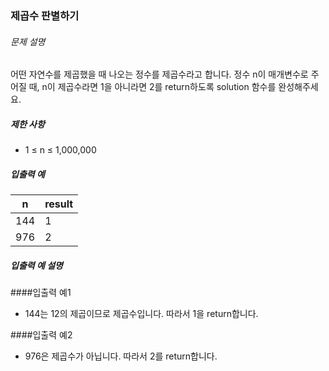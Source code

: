 ### 제곱수 판별하기

###### 문제 설명

어떤 자연수를 제곱했을 때 나오는 정수를 제곱수라고 합니다. 정수 n이 매개변수로 주어질 때, n이 제곱수라면 1을 아니라면 2를 return하도록 solution 함수를 완성해주세요.

##### 제한 사항

- 1 ≤ n ≤ 1,000,000

##### 입출력 예

| n        | result |
|----------|--------|
| 144      | 1      |
| 976      | 2      |


##### 입출력 예 설명
####입출력 예1
- 144는 12의 제곱이므로 제곱수입니다. 따라서 1을 return합니다.

####입출력 예2
- 976은 제곱수가 아닙니다. 따라서 2를 return합니다.
